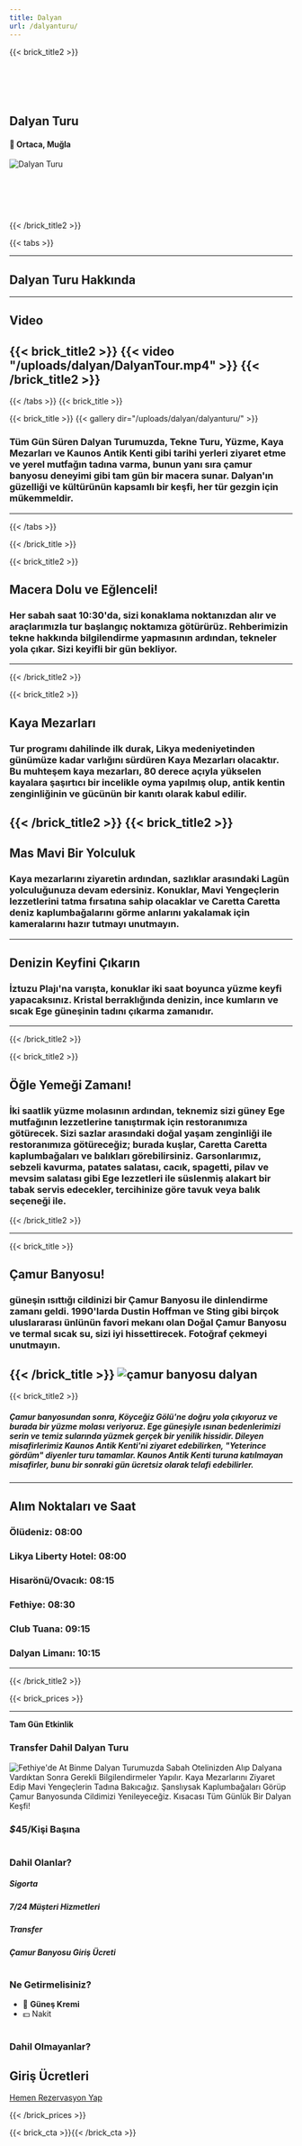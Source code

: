 ```yaml
---
title: Dalyan
url: /dalyanturu/
---
```

{{< brick_title2 >}}
# ‎
## Dalyan Turu
#### 📍 Ortaca, Muğla
![Dalyan Turu](/uploads/dalyan/tomb-min.jpg)
# ‎
{{< /brick_title2 >}}


{{< tabs >}}

---
## Dalyan Turu Hakkında
---
## Video
{{< brick_title2 >}}
{{< video "/uploads/dalyan/DalyanTour.mp4" >}}
{{< /brick_title2 >}}
---
{{< /tabs >}}
{{< brick_title >}}

{{< brick_title >}}
{{< gallery dir="/uploads/dalyan/dalyanturu/" >}}

### Tüm Gün Süren Dalyan Turumuzda, Tekne Turu, Yüzme, Kaya Mezarları ve Kaunos Antik Kenti gibi tarihi yerleri ziyaret etme ve yerel mutfağın tadına varma, bunun yanı sıra çamur banyosu deneyimi gibi tam gün bir macera sunar. Dalyan'ın güzelliği ve kültürünün kapsamlı bir keşfi, her tür gezgin için mükemmeldir. 

---

{{< /tabs >}}

{{< /brick_title >}}

{{< brick_title2 >}}
## Macera Dolu ve Eğlenceli!
### Her sabah saat 10:30'da, sizi konaklama noktanızdan alır ve araçlarımızla tur başlangıç noktamıza götürürüz. Rehberimizin tekne hakkında bilgilendirme yapmasının ardından, tekneler yola çıkar. Sizi keyifli bir gün bekliyor.

---

{{< /brick_title2 >}}


{{< brick_title2 >}}
## Kaya Mezarları
### Tur programı dahilinde ilk durak, Likya medeniyetinden günümüze kadar varlığını sürdüren Kaya Mezarları olacaktır. Bu muhteşem kaya mezarları, 80 derece açıyla yükselen kayalara şaşırtıcı bir incelikle oyma yapılmış olup, antik kentin zenginliğinin ve gücünün bir kanıtı olarak kabul edilir.
{{< /brick_title2 >}}
{{< brick_title2 >}}
---
## Mas Mavi Bir Yolculuk
### Kaya mezarlarını ziyaretin ardından, sazlıklar arasındaki Lagün yolculuğunuza devam edersiniz. Konuklar, Mavi Yengeçlerin lezzetlerini tatma fırsatına sahip olacaklar ve Caretta Caretta deniz kaplumbağalarını görme anlarını yakalamak için kameralarını hazır tutmayı unutmayın.
---
## Denizin Keyfini Çıkarın
### İztuzu Plajı'na varışta, konuklar iki saat boyunca yüzme keyfi yapacaksınız. Kristal berraklığında denizin, ince kumların ve sıcak Ege güneşinin tadını çıkarma zamanıdır.
---
{{< /brick_title2 >}}

{{< brick_title2 >}}
## Öğle Yemeği Zamanı!
### İki saatlik yüzme molasının ardından, teknemiz sizi güney Ege mutfağının lezzetlerine tanıştırmak için restoranımıza götürecek. Sizi sazlar arasındaki doğal yaşam zenginliği ile restoranımıza götüreceğiz; burada kuşlar, Caretta Caretta kaplumbağaları ve balıkları görebilirsiniz. Garsonlarımız, sebzeli kavurma, patates salatası, cacık, spagetti, pilav ve mevsim salatası gibi Ege lezzetleri ile süslenmiş alakart bir tabak servis edecekler, tercihinize göre tavuk veya balık seçeneği ile.

{{< /brick_title2 >}}

---

{{< brick_title >}}
## Çamur Banyosu!
### güneşin ısıttığı cildinizi bir Çamur Banyosu ile dinlendirme zamanı geldi. 1990'larda Dustin Hoffman ve Sting gibi birçok uluslararası ünlünün favori mekanı olan Doğal Çamur Banyosu ve termal sıcak su, sizi iyi hissettirecek. Fotoğraf çekmeyi unutmayın.
{{< /brick_title >}}
![çamur banyosu dalyan](/uploads/dalyan/camur.jpeg)
---
{{< brick_title2 >}}

##### Çamur banyosundan sonra, Köyceğiz Gölü'ne doğru yola çıkıyoruz ve burada bir yüzme molası veriyoruz. Ege güneşiyle ısınan bedenlerimizi serin ve temiz sularında yüzmek gerçek bir yenilik hissidir. Dileyen misafirlerimiz Kaunos Antik Kenti'ni ziyaret edebilirken, "Yeterince gördüm" diyenler turu tamamlar. Kaunos Antik Kenti turuna katılmayan misafirler, bunu bir sonraki gün ücretsiz olarak telafi edebilirler.
---
## Alım Noktaları ve Saat
### Ölüdeniz: 08:00
### Likya Liberty Hotel: 08:00
### Hisarönü/Ovacık: 08:15
### Fethiye: 08:30
### Club Tuana: 09:15
### Dalyan Limanı: 10:15
---
{{< /brick_title2 >}}


{{< brick_prices >}}

---
**Tam Gün Etkinlik**
### Transfer Dahil Dalyan Turu
![Fethiye'de At Binme](/uploads/dalyan/teknedalyan.jpeg)
Dalyan Turumuzda Sabah Otelinizden Alıp Dalyana Vardıktan Sonra Gerekli Bilgilendirmeler Yapılır. Kaya Mezarlarını Ziyaret Edip Mavi Yengeçlerin Tadına Bakıcağız. Şanslıysak Kaplumbağaları Görüp Çamur Banyosunda Cildimizi Yenileyeceğiz. Kısacası Tüm Günlük Bir Dalyan Keşfi! 
### _$_**45**/Kişi Başına
#
### Dahil Olanlar?
##### Sigorta
##### 7/24 Müşteri Hizmetleri
##### Transfer
##### Çamur Banyosu Giriş Ücreti
#
### Ne Getirmelisiniz?
- 🧴 **Güneş Kremi**
- 💵 Nakit
#
### Dahil Olmayanlar?
## Giriş Ücretleri

[Hemen Rezervasyon Yap](/tr/get-started/)

{{< /brick_prices >}}

{{< brick_cta >}}{{< /brick_cta >}}